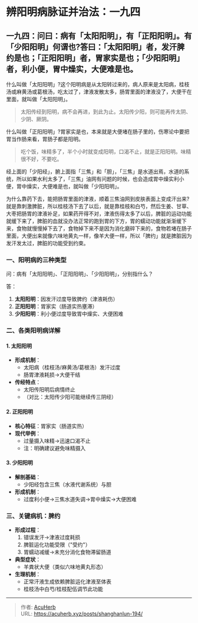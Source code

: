 # 辨阳明病脉证并治法：一九四


## 一九四：问曰：病有「太阳阳明」，有「正阳阳明」。有「少阳阳明」何谓也?答曰：「太阳阳明」者，发汗脾约是也；「正阳阳明」者，胃家实是也；「少阳阳明」者，利小便，胃中燥实，大便难是也。

<!--more-->

什么叫做「太阳阳明」?这个阳明病是从太阳转过来的，病人原来是太阳病，桂枝汤或麻黄汤或葛根汤，吃太过了，津液发散太多，肠胃里面的津液没了，大便干在里面，就叫做「太阳阳明」。

> 太阳传经到阳明，病不会再进，到此为止。太阳传少阳，则可能再传太阴、少阴、厥阴。

什么叫做「正阳阳明」?胃家实是也，本来就是大便堵在肠子里的，伤寒论中要把胃当作肠来看，胃肠子都是阳明。

> 吃个饭，味精多了，半个小时就变成阳明，口渴不止，就是正阳阳明。味精很不好，不要吃。

经上面的「少阳经」，腑上面指「三焦」和「胆」，「三焦」是水道出焉，水道的系统，所以如果水利太多了，「三焦」油网有问题的时候，也会造成胃中燥实利小便，胃中燥实，大便难是也，就叫做「少阳阳明」。

为什么靠药下去，能把肠胃里面的津液，顺着三焦油网到皮肤表面上变成汗出来?就是靠刺激脾脏，所以桂枝汤下去了以后，就是靠桂枝和白芍，然后生姜、甘草、大枣把肠胃的津液补足，如果药开得不对，津液伤得太多了以后，脾脏的运动功能就缓下来了，脾脏的血就没办法正常的跑到胃的下方，胃的蠕动功能就渐渐缓下来，食物就慢慢掉下去了，食物掉下来不是因为消化磨碎下来的，食物若堵在肠子里面，大便出来就像六味地黄丸一样，像羊大便一样，所以「脾约」就是脾脏因为发汗发太过，脾脏的功能受到约束。

### 一、阳明病的三种类型
问：病有「太阳阳明」、「正阳阳明」、「少阳阳明」，分别指什么？

答：
1. **太阳阳明**：因发汗过度导致脾约（津液耗伤）
2. **正阳阳明**：胃家实（肠道实热壅滞）
3. **少阳阳明**：利小便过度导致胃中燥实、大便困难

### 二、各类阳明病详解

#### 1. 太阳阳明
- **形成机制**：
  - 太阳病（桂枝汤/麻黄汤/葛根汤）发汗过度
  - 肠胃津液耗损→大便干结
- **传经特点**：
  - 太阳传阳明后病情终止
  - （对比：太阳传少阳可能继续传三阴经）

#### 2. 正阳阳明
- **核心特征**：胃家实（肠道实热）
- **现代举例**：
  - 过量摄入味精→迅速口渴不止
  - 注：明确建议避免味精摄入

#### 3. 少阳阳明
- **解剖基础**：
  - 少阳经包含三焦（水液代谢系统）与胆
- **形成机制**：
  - 过度利小便→三焦水道失调→胃中燥实→大便困难

### 三、关键病机：脾约
- **形成过程**：
  1. 错误发汗→津液过度耗损
  2. 脾脏运化功能受限（"受约"）
  3. 胃蠕动减缓→未充分消化食物滞留肠道
- **典型症状**：
  - 羊粪状大便（类似六味地黄丸形态）
- **生理机制**：
  - 正常汗液生成依赖脾脏运化津液至体表
  - 桂枝汤中白芍/桂枝配伍调节此功能

---

> 作者: [AcuHerb](https://acuherb.xyz)  
> URL: https://acuherb.xyz/posts/shanghanlun-194/  

